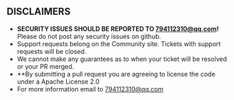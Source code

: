 ## DISCLAIMERS

- **SECURITY ISSUES SHOULD BE REPORTED TO  <794112310@qq.com>!** Please do not post any security issues on github.
- Support requests belong on the Community site. Tickets with support requests will be closed.
- We cannot make any guarantees as to when your ticket will be resolved or your PR merged.
- **By submitting a pull request you are agreeing to license the code under a Apache License 2.0
- For more information email to <794112310@qq.com>
